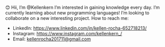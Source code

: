 😊 Hii, I’m @Kellenkern
I’m interested in gaining knowledge every day.
I’m currently learning about new programming languages!
I’m looking to collaborate on a new interesting project.
How to reach me:
- LinkedIn: https://www.linkedin.com/in/kellen-rocha-652718213/
- Instagram: https://www.instagram.com/kellenkern_/
- Email: kellenrocha201711@gmail.com

<!---
Kellenkern/Kellenkern is a ✨ special ✨ repository because its `README.md` (this file) appears on your GitHub profile.
You can click the Preview link to take a look at your changes.
--->
